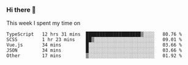 ### Hi there 👋

<!--
**qiruohan/qiruohan** is a ✨ _special_ ✨ repository because its `README.md` (this file) appears on your GitHub profile.

Here are some ideas to get you started:

- 🔭 I’m currently working on ...
- 🌱 I’m currently learning ...
- 👯 I’m looking to collaborate on ...
- 🤔 I’m looking for help with ...
- 💬 Ask me about ...
- 📫 How to reach me: ...
- 😄 Pronouns: ...
- ⚡ Fun fact: ...
-->

This week I spent my time on 
<!--START_SECTION:waka-->
```text
TypeScript   12 hrs 31 mins  ████████████████████▒░░░░   80.76 % 
SCSS         1 hr 23 mins    ██▒░░░░░░░░░░░░░░░░░░░░░░   09.01 % 
Vue.js       34 mins         █░░░░░░░░░░░░░░░░░░░░░░░░   03.66 % 
JSON         34 mins         █░░░░░░░░░░░░░░░░░░░░░░░░   03.66 % 
Other        17 mins         ▒░░░░░░░░░░░░░░░░░░░░░░░░   01.92 % 
```
<!--END_SECTION:waka-->
